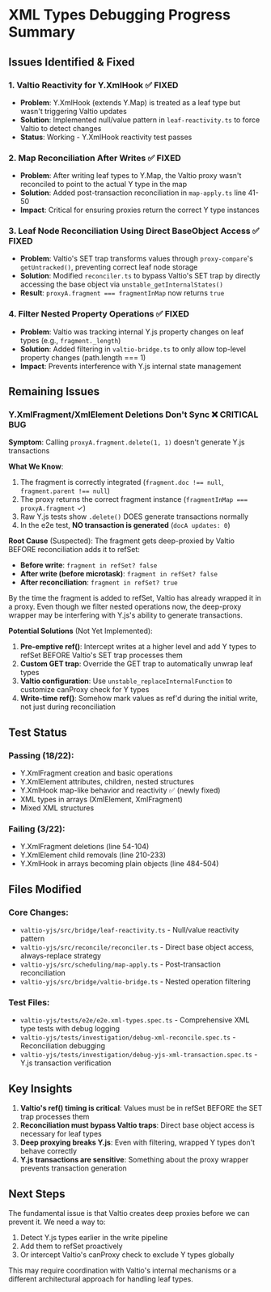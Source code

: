 # XML Types Debugging Progress Summary

## Issues Identified & Fixed

### 1. **Valtio Reactivity for Y.XmlHook** ✅ FIXED

- **Problem**: Y.XmlHook (extends Y.Map) is treated as a leaf type but wasn't triggering Valtio updates
- **Solution**: Implemented null/value pattern in `leaf-reactivity.ts` to force Valtio to detect changes
- **Status**: Working - Y.XmlHook reactivity test passes

### 2. **Map Reconciliation After Writes** ✅ FIXED

- **Problem**: After writing leaf types to Y.Map, the Valtio proxy wasn't reconciled to point to the actual Y type in the map
- **Solution**: Added post-transaction reconciliation in `map-apply.ts` line 41-50
- **Impact**: Critical for ensuring proxies return the correct Y type instances

### 3. **Leaf Node Reconciliation Using Direct BaseObject Access** ✅ FIXED

- **Problem**: Valtio's SET trap transforms values through `proxy-compare`'s `getUntracked()`, preventing correct leaf node storage
- **Solution**: Modified `reconciler.ts` to bypass Valtio's SET trap by directly accessing the base object via `unstable_getInternalStates()`
- **Result**: `proxyA.fragment === fragmentInMap` now returns `true`

### 4. **Filter Nested Property Operations** ✅ FIXED

- **Problem**: Valtio was tracking internal Y.js property changes on leaf types (e.g., `fragment._length`)
- **Solution**: Added filtering in `valtio-bridge.ts` to only allow top-level property changes (path.length === 1)
- **Impact**: Prevents interference with Y.js internal state management

## Remaining Issues

### Y.XmlFragment/XmlElement Deletions Don't Sync ❌ CRITICAL BUG

**Symptom**: Calling `proxyA.fragment.delete(1, 1)` doesn't generate Y.js transactions

**What We Know**:

1. The fragment is correctly integrated (`fragment.doc !== null`, `fragment.parent !== null`)
2. The proxy returns the correct fragment instance (`fragmentInMap === proxyA.fragment` ✓)
3. Raw Y.js tests show `.delete()` DOES generate transactions normally
4. In the e2e test, **NO transaction is generated** (`docA updates: 0`)

**Root Cause** (Suspected):
The fragment gets deep-proxied by Valtio BEFORE reconciliation adds it to refSet:

- **Before write**: `fragment in refSet? false`
- **After write (before microtask)**: `fragment in refSet? false`
- **After reconciliation**: `fragment in refSet? true`

By the time the fragment is added to refSet, Valtio has already wrapped it in a proxy. Even though we filter nested operations now, the deep-proxy wrapper may be interfering with Y.js's ability to generate transactions.

**Potential Solutions** (Not Yet Implemented):

1. **Pre-emptive ref()**: Intercept writes at a higher level and add Y types to refSet BEFORE Valtio's SET trap processes them
2. **Custom GET trap**: Override the GET trap to automatically unwrap leaf types
3. **Valtio configuration**: Use `unstable_replaceInternalFunction` to customize canProxy check for Y types
4. **Write-time ref()**: Somehow mark values as ref'd during the initial write, not just during reconciliation

## Test Status

### Passing (18/22):

- Y.XmlFragment creation and basic operations
- Y.XmlElement attributes, children, nested structures
- Y.XmlHook map-like behavior and reactivity ✅ (newly fixed)
- XML types in arrays (XmlElement, XmlFragment)
- Mixed XML structures

### Failing (3/22):

- Y.XmlFragment deletions (line 54-104)
- Y.XmlElement child removals (line 210-233)
- Y.XmlHook in arrays becoming plain objects (line 484-504)

## Files Modified

### Core Changes:

- `valtio-yjs/src/bridge/leaf-reactivity.ts` - Null/value reactivity pattern
- `valtio-yjs/src/reconcile/reconciler.ts` - Direct base object access, always-replace strategy
- `valtio-yjs/src/scheduling/map-apply.ts` - Post-transaction reconciliation
- `valtio-yjs/src/bridge/valtio-bridge.ts` - Nested operation filtering

### Test Files:

- `valtio-yjs/tests/e2e/e2e.xml-types.spec.ts` - Comprehensive XML type tests with debug logging
- `valtio-yjs/tests/investigation/debug-xml-reconcile.spec.ts` - Reconciliation debugging
- `valtio-yjs/tests/investigation/debug-yjs-xml-transaction.spec.ts` - Y.js transaction verification

## Key Insights

1. **Valtio's ref() timing is critical**: Values must be in refSet BEFORE the SET trap processes them
2. **Reconciliation must bypass Valtio traps**: Direct base object access is necessary for leaf types
3. **Deep proxying breaks Y.js**: Even with filtering, wrapped Y types don't behave correctly
4. **Y.js transactions are sensitive**: Something about the proxy wrapper prevents transaction generation

## Next Steps

The fundamental issue is that Valtio creates deep proxies before we can prevent it. We need a way to:

1. Detect Y.js types earlier in the write pipeline
2. Add them to refSet proactively
3. Or intercept Valtio's canProxy check to exclude Y types globally

This may require coordination with Valtio's internal mechanisms or a different architectural approach for handling leaf types.

